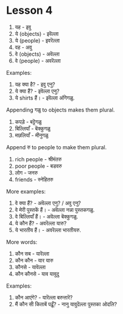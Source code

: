 # Lesson 4

1.  यह - इवु
2.  ये (objects) - इवॆल्ला
3.  ये (people) - इवरॆल्ला
4.  वह - अवु
5.  वे (objects) - अवॆल्ला
6.  वे (people) - अवरॆल्ला

Examples:

1.  यह क्या है? - इवु एनु?
2.  ये क्या हैं? - इवॆल्ला एनु?
3.  ये shirts हैं। - इवॆल्ला अंगिगळु.

Appending गळु to objects makes them plural.

1.  कपड़े - बट्टॆगळु
2.  बिल्लियाँ - बॆक्कुगळु
3.  मछलियाँ - मीनुगळु

Append रु to people to make them plural.

1.  rich people - श्रीमंतरु
2.  poor people - बडवरु
3.  लोग - जनरु
4.  friends - स्नेहितरु

More examples:

1.  वे क्या हैं? - अवॆल्ला एनु? / अवु एनु?
2.  वे मेरी पुस्तकें हैं। - अवॆल्ला नन्ना पुस्तकगळु.
3.  वे बिल्लियाँ हैं। - अवॆल्ला बॆक्कुगळु.
4.  ये कौन हैं? - अवरॆल्ला यारु?
5.  ये भारतीय हैं। - अवरॆल्ला भारतीयरु.

More words:

1.  कौन सब - यारॆल्ला
2.  कौन कौन - यार यारु
3.  कौनसे - यावॆल्ला
4.  कौन कौनसे - याव यावुदु

Examples:

1.  कौन आएंगे? - यारॆल्ला बरुत्तारॆ?
2.  मैं कौन सी किताबें पढ़ूँ? - नानु यावुदॆल्ला पुस्तका ओदलि?